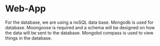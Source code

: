 # Web-App
For the database, we are using a noSQL data base. Mongodb is used for database.
Moongoose is required and a schema will be designed on how the data will be sent to the database.
Mongobd compass is used to view things in the database. 
 
